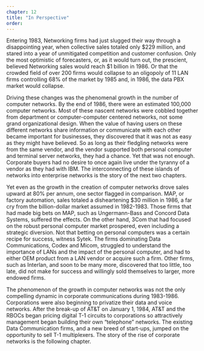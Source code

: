 ```yaml
---
chapter: 12
title: "In Perspective"
order: 
---
```


Entering 1983, Networking firms had just slugged their way through a disappointing year, when collective sales totaled only $229 million, and stared into a year of unmitigated competition and customer confusion. Only the most optimistic of forecasters, or, as it would turn out, the prescient, believed Networking sales would reach $1 billion in 1986. Or that the crowded field of over 200 firms would collapse to an oligopoly of 11 LAN firms controlling 68% of the market by 1985 and, in 1986, the data PBX market would collapse.

Driving these changes was the phenomenal growth in the number of computer networks. By the end of 1986, there were an estimated 100,000 computer networks. Most of these nascent networks were cobbled together from department or computer-computer centered networks, not some grand organizational design. When the value of having users on these different networks share information or communicate with each other became important for businesses, they discovered that it was not as easy as they might have believed. So as long as their fledgling networks were from the same vendor, and the vendor supported both personal computer and terminal server networks, they had a chance. Yet that was not enough. Corporate buyers had no desire to once again live under the tyranny of a vendor as they had with IBM. The interconnecting of these islands of networks into enterprise networks is the story of the next two chapters.

Yet even as the growth in the creation of computer networks drove sales upward at 80% per annum, one sector flagged in comparison. MAP, or factory automation, sales totaled a disheartening $30 million in 1986, a far cry from the billion-dollar market assumed in 1982-1983. Those firms that had made big bets on MAP, such as Ungermann-Bass and Concord Data Systems, suffered the effects. On the other hand, 3Com that had focused on the robust personal computer market prospered, even including a strategic diversion. Not that betting on personal computers was a certain recipe for success, witness Sytek. The firms dominating Data Communications, Codex and Micom, struggled to understand the importance of LANs and the impact of the personal computer, and had to either OEM product from a LAN vendor or acquire such a firm. Other firms, such as Interlan, and soon to be many more, discovered that too little, too late, did not make for success and willingly sold themselves to larger, more endowed firms.

The phenomenon of the growth in computer networks was not the only compelling dynamic in corporate communications during 1983-1986. Corporations were also beginning to privatize their data and voice networks. After the break-up of AT&T on January 1, 1984, AT&T and the RBOCs began pricing digital T-1 circuits to corporations so attractively management began building their own “telephone” networks. The existing Data Communication firms, and a new breed of start-ups, jumped on the opportunity to sell T-1 multiplexers. The story of the rise of corporate networks is the following chapter.
